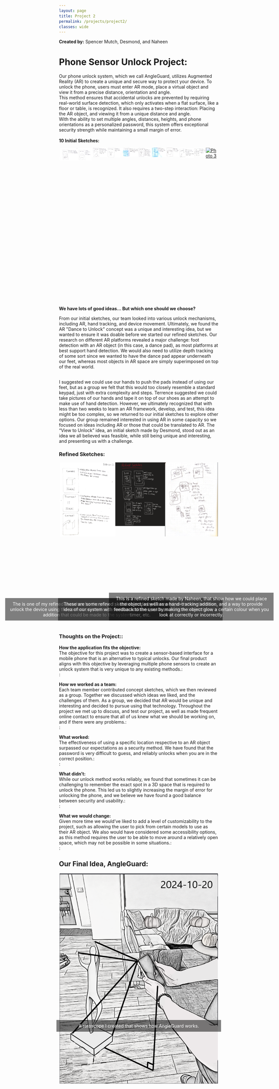 ```yaml
---
layout: page
title: Project 2
permalink: /projects/project2/
classes: wide
---
```

<!-- Swiper for photo sliding -->
<link rel="stylesheet" href="https://unpkg.com/swiper/swiper-bundle.min.css" />
<script src="https://unpkg.com/swiper/swiper-bundle.min.js"></script>
<!-- Fancybox CSS -->
<link rel="stylesheet" href="https://cdnjs.cloudflare.com/ajax/libs/fancybox/3.5.7/jquery.fancybox.min.css" />
<!-- jQuery (required for Fancybox) -->
<script src="https://code.jquery.com/jquery-3.6.0.min.js"></script>
<!-- Fancybox JS -->
<script src="https://cdnjs.cloudflare.com/ajax/libs/fancybox/3.5.7/jquery.fancybox.min.js"></script>

**Created by:** Spencer Mutch, Desmond, and Naheen
<div>
  <h1><b>Phone Sensor Unlock Project:</b></h1>
<p>
  Our phone unlock system, which we call AngleGuard, utilizes Augmented Reality (AR) to create a unique and secure way to protect your device. To unlock the phone, users must enter AR mode, place a virtual object and view it from a precise distance, orientation and angle.<br>
This method ensures that accidental unlocks are prevented by requiring real-world surface detection, which only activates when a flat surface, like a floor or table, is recognized. It also requires a two-step interaction: Placing the AR object, and viewing it from a unique distance and angle.<br>
With the ability to set multiple angles, distances, heights, and phone orientations as a personalized password, this system offers exceptional security strength while maintaining a small margin of error.<br><br>
<b>10 Initial Sketches:</b>
</p>
</div>

<div class="swiper-wrapper-container">
  <div class="swiper-container">
    <div class="swiper-wrapper">
      <div class="swiper-slide">
        <a href="/assets/images/cs1.jpg" data-fancybox="gallery">
          <img src="/assets/images/cs1.jpg" alt="Photo 1">
        </a>
      </div>
      <div class="swiper-slide">
        <a href="/assets/images/cs2.jpg" data-fancybox="gallery">
          <img src="/assets/images/cs2.jpg" alt="Photo 2">
        </a>
      </div>
      <div class="swiper-slide">
        <a href="/assets/images/cs3.jpg" data-fancybox="gallery">
          <img src="/assets/images/cs3.jpg" alt="Photo 3">
        </a>
      </div>
      <div class="swiper-slide">
        <a href="/assets/images/cs4.jpg" data-fancybox="gallery">
          <img src="/assets/images/cs4.jpg" alt="Photo 3">
        </a>
      </div>
      <div class="swiper-slide">
        <a href="/assets/images/cs5.jpg" data-fancybox="gallery">
          <img src="/assets/images/cs5.jpg" alt="Photo 3">
        </a>
      </div>
      <div class="swiper-slide">
        <a href="/assets/images/cs6.jpg" data-fancybox="gallery">
          <img src="/assets/images/cs6.jpg" alt="Photo 3">
        </a>
      </div>
      <div class="swiper-slide">
        <a href="/assets/images/cs7.jpg" data-fancybox="gallery">
          <img src="/assets/images/cs7.jpg" alt="Photo 3">
        </a>
      </div>
      <div class="swiper-slide">
        <a href="/assets/images/cs8.jpg" data-fancybox="gallery">
          <img src="/assets/images/cs8.jpg" alt="Photo 3">
        </a>
      </div>
      <div class="swiper-slide">
        <a href="/assets/images/cs9.jpg" data-fancybox="gallery">
          <img src="/assets/images/cs9.jpg" alt="Photo 3">
        </a>
      </div>
      <div class="swiper-slide">
        <a href="/assets/images/cs10.jpg" data-fancybox="gallery">
          <img src="/assets/images/cs10.jpg" alt="Photo 3">
        </a>
      </div>
      <div class="swiper-slide">
        <a href="/assets/images/desmond-concept.jpg" data-fancybox="gallery">
          <img src="/assets/images/desmond-concept.jpg" alt="Photo 3">
        </a>
      </div>
    </div>
    <!-- Add Pagination -->
    <div class="swiper-pagination"></div>
    <!-- Add Navigation -->
    <div class="swiper-button-next"></div>
    <div class="swiper-button-prev"></div>
  </div>
</div>

<div class="content">
  <b>We have lots of good ideas... But which one should we choose?</b>
<p>
  From our initial sketches, our team looked into various unlock mechanisms, including AR, hand tracking, and device movement. Ultimately, we found the AR "Dance to Unlock" concept was a unique and interesting idea, but we wanted to ensure   it was doable before we started our refined sketches. Our research on different AR platforms revealed a major challenge: foot detection with an AR object (in this case, a dance pad), as most platforms at best support hand detection. We     would also need to utilize depth tracking of some sort since we wanted to have the dance pad appear underneath our feet, whereas most objects in AR space are simply superimposed on top of the real world. <br><br>
  </p>

  <p>
  I suggested we could use our hands to push the pads instead of using our feet, but as a group we felt that this would too closely resemble a standard keypad, just with extra complexity and steps. Terrence suggested we could take pictures of our hands and tape it on top of our shoes as an attempt to make use of hand detection. However, we ultimately recognized that with less than two weeks to learn an AR framework, develop, and test, this idea might be too complex, so we returned to our initial sketches to explore other options. Our group remained interested in using AR in some capacity so we focused on ideas including AR or those that could be translated to AR. The “View to Unlock” idea, an initial sketch made by Desmond, stood out as an idea we all believed was feasible, while still being unique and interesting, and presenting us with a challenge.
  </p>
  <h3><b>Refined Sketches:</b></h3>
  
  <div class="swiper-wrapper-container">
  <div class="swiper-container">
    <div class="swiper-wrapper">
      <div class="swiper-slide">
        <a href="/assets/images/drawing-refined.png" data-fancybox="gallery">
          <img src="/assets/images/drawing-refined.png" alt="Photo 1">
        </a>
        <div class="caption">The is one of my refined sketches for the project, showing how you can unlock the device using the correct orientation, as well as a hand-tracking addition that could be made to the system.</div>
      </div>
      <div class="swiper-slide">
        <a href="/assets/images/desmond.png" data-fancybox="gallery">
          <img src="/assets/images/desmond.png" alt="Photo 2">
        </a>
        <div class="caption">These are some refined sketches made by Desmond, and show the basic idea of our system with various additions, such as multiple orientations, a timer, etc.</div>
      </div>
      <div class="swiper-slide">
        <a href="/assets/images/Naheen.png" data-fancybox="gallery">
          <img src="/assets/images/Naheen.png" alt="Photo 3">
        </a>
        <div class="caption">This is a refined sketch made by Naheen, that show how we could place the object, as well as a hand-tracking addition, and a way to provide feedback to the user by making the object glow a certain colour when you look at correctly or incorrectly.</div>
      </div>
    </div>
    <!-- Add Pagination -->
    <div class="swiper-pagination"></div>
    <!-- Add Navigation -->
    <div class="swiper-button-next"></div>
    <div class="swiper-button-prev"></div>
  </div>
</div>
</div>

</div>
<h3><b>Thoughts on the Project::</b></h3>
<p>
  <b>How the application fits the objective:</b><br>
The objective for this project was to create a sensor-based interface for a mobile phone that is an alternative to typical unlocks. Our final product aligns with this objective by leveraging multiple phone sensors to create an unlock system that is very unique to any existing methods.:<br>:<br>

<b>How we worked as a team:</b><br>
Each team member contributed concept sketches, which we then reviewed as a group. Together we discussed which ideas we liked, and the challenges of them. As a group, we decided that AR would be unique and interesting and decided to pursue using that technology. Throughout the project we met up to discuss, and test our project, as well as made frequent online contact to ensure that all of us knew what we should be working on, and if there were any problems.:<br>:<br>

<b>What worked:</b><br>
The effectiveness of using a specific location respective to an AR object surpassed our expectations as a security method. We have found that the password is very difficult to guess, and reliably unlocks when you are in the correct position.:<br>:<br>

<b>What didn’t:</b><br>
While our unlock method works reliably, we found that sometimes it can be challenging to remember the exact spot in a 3D space that is required to unlock the phone. This led us to slightly increasing the margin of error for unlocking the phone, and we believe we have found a good balance between security and usability.:<br>:<br>

<b>What we would change:</b><br>
Given more time we would’ve liked to add a level of customizability to the project, such as allowing the user to pick from certain models to use as their AR object. We also would have considered some accessibility options, as this method requires the user to be able to move around a relatively open space, which may not be possible in some situations.:<br>:<br>

</p>
<div>

</div>
<h2><b>Our Final Idea, AngleGuard:</b></h2>
<div>

<div class="swiper-wrapper-container">
  <div class="swiper-container">
    <div class="swiper-wrapper">
      <div class="swiper-slide">
        <a href="/assets/images/Refined_d1finished.png" data-fancybox="gallery">
          <img src="/assets/images/Refined_d1finished.png" alt="Photo 1">
        </a>
        <div class="caption">A rotoscope I created that shows how AngleGuard works.</div>
      </div>
    </div>
  </div>
</div>

<style>
  .content {
    margin-bottom: 40px;
  }
  
  .swiper-wrapper-container {
    display: flex;
    justify-content: center; /* Center horizontally */
    width: 100%; /* Make it full width */
  }
  .swiper-container {
    width: 500px;
    height: 500px; /* Set desired height */
    position: relative;
  }
  .swiper-container2 {
    width: 300px;
    height: 500px; /* Set desired height */
    margin: 20px 0;
    position: relative;
  }
  .swiper-wrapper {
    display: flex;
  }
  .swiper-slide {
    display: flex; /* Use flexbox for centering */
    flex-direction: column;
    justify-content: center; /* Center content */
    align-items: center; /* Center vertically */
    height: 100%;
  }
  .swiper-slide a {
    display: relative;
    justify-content: center;
    align-items: center;
    width: 100%;
    object-fit: contain;
    height: auto;
    max-height: 100%; /* Prevent overflow */
  }
  .swiper-slide img {
    width: 100%; /* Ensure images take full width */
    height: auto;
    max-height: 100%; /* Prevent overflow */
    object-fit: contain; /* Keep aspect ratio */
  }
  .caption {
    position: absolute;
    bottom: 0; /* Position it at the bottom of the image */
    width: 100%;
    padding: 10px;
    background-color: rgba(0, 0, 0, 0.5); /* Semi-transparent background */
    color: #fff;
    text-align: center;
    font-size: 14px;
  }
  /* Adjust button styles */
  .swiper-button-next,
  .swiper-button-prev {
    color: #000;
    width: 30px;
    height: 30px;
    top: 50%;
    transform: translateY(-50%);
    z-index: 10; /* Ensure buttons are on top */
    position: absolute;
  }

  .swiper-button-next {
    right: -60px; /* Position next button */
  }

  .swiper-button-prev {
    left: -60px; /* Position prev button */
  }

  .swiper-pagination {
    position: absolute;
    bottom: 100px; /* Position pagination correctly */
    text-align: center; /* Center pagination indicators */
    left: 0;
    right: 0;
  }

  .img {
    height: 400px;
    width: 200px;
  }
</style>

<script>
  $(document).ready(function() {
    new Swiper('.swiper-container', {
      loop: true,
      centeredSlides: true,
      slidesPerView: 1, // Ensure only one image is visible
      spaceBetween: 800, // Remove space between slides
      navigation: {
        nextEl: '.swiper-button-next',
        prevEl: '.swiper-button-prev',
      },
      pagination: {
        el: '.swiper-pagination',
        clickable: true,
      },
    });
    
    // Initialize Fancybox
    $('[data-fancybox="gallery"]').fancybox({
      loop: true,
      transitionEffect: "fade",
    });
  });
</script>
